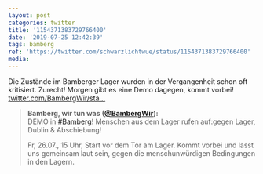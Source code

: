```yaml
---
layout: post
categories: twitter
title: '1154371383729766400'
date: '2019-07-25 12:42:39'
tags: bamberg
ref: 'https://twitter.com/schwarzlichtwue/status/1154371383729766400'
media:
---
```

Die Zustände im Bamberger Lager wurden in der Vergangenheit schon oft kritisiert. Zurecht! Morgen gibt es eine Demo dagegen, kommt vorbei! [twitter.com/BambergWir/sta…](https://twitter.com/BambergWir/status/1154332391265226755)
> <b>Bamberg, wir tun was ([@BambergWir](https://twitter.com/BambergWir)):</b>  
>DEMO in [#Bamberg](/t/bamberg)! Menschen aus dem Lager rufen auf:gegen Lager, Dublin &amp; Abschiebung!   
>  
>Fr, 26.07., 15 Uhr, Start vor dem Tor am Lager. Kommt vorbei und lasst uns gemeinsam laut sein, gegen die menschunwürdigen Bedingungen in den Lagern.   

